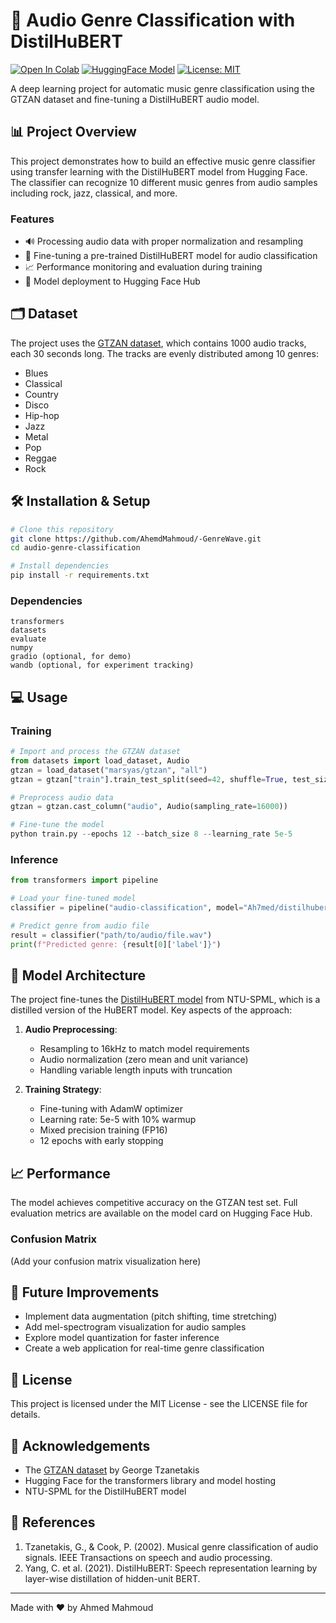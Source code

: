 # 🎵 Audio Genre Classification with DistilHuBERT

[![Open In Colab](https://colab.research.google.com/assets/colab-badge.svg)](https://colab.research.google.com/drive/1vaxY4J2qUZiVOup_dYmBOuT8qw0MFtij)
[![HuggingFace Model](https://img.shields.io/badge/🤗%20HuggingFace-Model-yellow)](https://huggingface.co/models)
[![License: MIT](https://img.shields.io/badge/License-MIT-green.svg)](https://opensource.org/licenses/MIT)

A deep learning project for automatic music genre classification using the GTZAN dataset and fine-tuning a DistilHuBERT audio model.

## 📊 Project Overview

This project demonstrates how to build an effective music genre classifier using transfer learning with the DistilHuBERT model from Hugging Face. The classifier can recognize 10 different music genres from audio samples including rock, jazz, classical, and more.

### Features

- 🔊 Processing audio data with proper normalization and resampling
- 🧠 Fine-tuning a pre-trained DistilHuBERT model for audio classification
- 📈 Performance monitoring and evaluation during training
- 🚀 Model deployment to Hugging Face Hub

## 🗂️ Dataset

The project uses the [GTZAN dataset](https://huggingface.co/datasets/marsyas/gtzan), which contains 1000 audio tracks, each 30 seconds long. The tracks are evenly distributed among 10 genres:
- Blues
- Classical
- Country
- Disco
- Hip-hop
- Jazz
- Metal
- Pop
- Reggae
- Rock

## 🛠️ Installation & Setup

```bash
# Clone this repository
git clone https://github.com/AhemdMahmoud/-GenreWave.git
cd audio-genre-classification

# Install dependencies
pip install -r requirements.txt
```

### Dependencies

```
transformers
datasets
evaluate
numpy
gradio (optional, for demo)
wandb (optional, for experiment tracking)
```

## 💻 Usage

### Training

```python
# Import and process the GTZAN dataset
from datasets import load_dataset, Audio
gtzan = load_dataset("marsyas/gtzan", "all")
gtzan = gtzan["train"].train_test_split(seed=42, shuffle=True, test_size=0.2)

# Preprocess audio data
gtzan = gtzan.cast_column("audio", Audio(sampling_rate=16000))

# Fine-tune the model
python train.py --epochs 12 --batch_size 8 --learning_rate 5e-5
```

### Inference

```python
from transformers import pipeline

# Load your fine-tuned model
classifier = pipeline("audio-classification", model="Ah7med/distilhubert-finetuned-gtzan")

# Predict genre from audio file
result = classifier("path/to/audio/file.wav")
print(f"Predicted genre: {result[0]['label']}")
```

## 🧠 Model Architecture

The project fine-tunes the [DistilHuBERT model](https://huggingface.co/ntu-spml/distilhubert) from NTU-SPML, which is a distilled version of the HuBERT model. Key aspects of the approach:

1. **Audio Preprocessing**:
   - Resampling to 16kHz to match model requirements
   - Audio normalization (zero mean and unit variance)
   - Handling variable length inputs with truncation

2. **Training Strategy**:
   - Fine-tuning with AdamW optimizer
   - Learning rate: 5e-5 with 10% warmup
   - Mixed precision training (FP16)
   - 12 epochs with early stopping

## 📈 Performance

The model achieves competitive accuracy on the GTZAN test set. Full evaluation metrics are available on the model card on Hugging Face Hub.

### Confusion Matrix

(Add your confusion matrix visualization here)

## 🚀 Future Improvements

- Implement data augmentation (pitch shifting, time stretching)
- Add mel-spectrogram visualization for audio samples
- Explore model quantization for faster inference
- Create a web application for real-time genre classification

## 📄 License

This project is licensed under the MIT License - see the LICENSE file for details.

## 👏 Acknowledgements

- The [GTZAN dataset](https://marsyas.info/index.html) by George Tzanetakis
- Hugging Face for the transformers library and model hosting
- NTU-SPML for the DistilHuBERT model

## 🔗 References

1. Tzanetakis, G., & Cook, P. (2002). Musical genre classification of audio signals. IEEE Transactions on speech and audio processing.
2. Yang, C. et al. (2021). DistilHuBERT: Speech representation learning by layer-wise distillation of hidden-unit BERT.

---

Made with ❤️ by Ahmed Mahmoud
